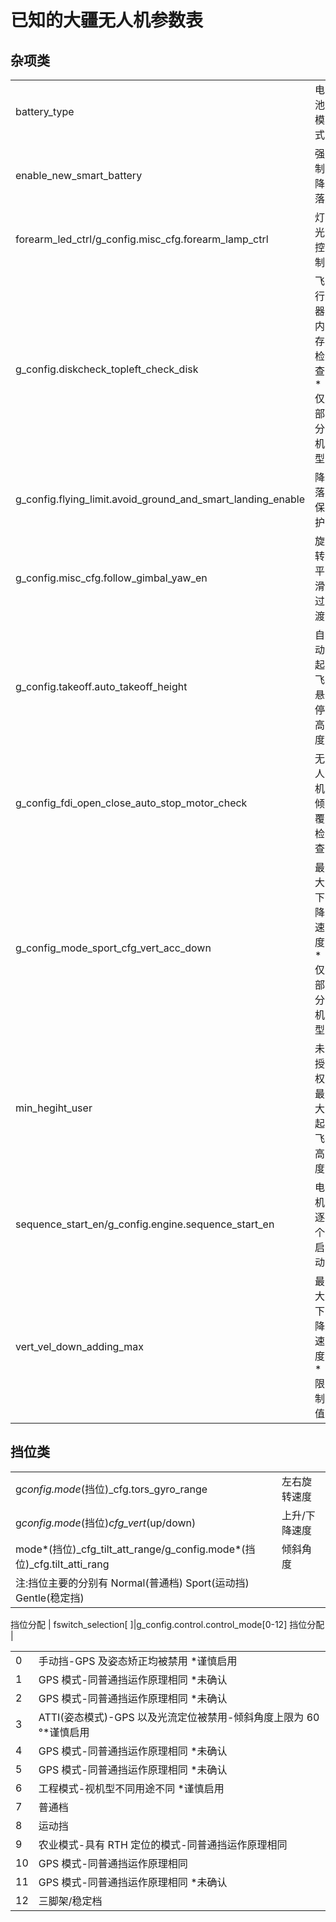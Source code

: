 已知的大疆无人机参数表
==
杂项类
--
|                                                             |                             |
| ----------------------------------------------------------- | --------------------------- |
| battery_type                                                | 电池模式                    |
| enable_new_smart_battery                                    | 强制降落                    |
| forearm_led_ctrl/g_config.misc_cfg.forearm_lamp_ctrl        | 灯光控制                    |
| g_config.diskcheck_topleft_check_disk                       | 飞行器内存检查 \*仅部分机型 |
| g_config.flying_limit.avoid_ground_and_smart_landing_enable | 降落保护                    |
| g_config.misc_cfg.follow_gimbal_yaw_en                      | 旋转平滑过渡                |
| g_config.takeoff.auto_takeoff_height                        | 自动起飞悬停高度            |
| g_config_fdi_open_close_auto_stop_motor_check               | 无人机倾覆检查              |
| g_config_mode_sport_cfg_vert_acc_down                       | 最大下降速度 \*仅部分机型   |
| min_hegiht_user                                             | 未授权最大起飞高度          |
| sequence_start_en/g_config.engine.sequence_start_en         | 电机逐个启动                |
| vert_vel_down_adding_max                                    | 最大下降速度 \*限制值       |

挡位类
--
|                                                                          |               |
| ------------------------------------------------------------------------ | ------------- |
| g*config.mode*(挡位)\_cfg.tors_gyro_range                                 | 左右旋转速度  |
| g*config.mode*(挡位)_cfg_vert_(up/down)                                   | 上升/下降速度 |
| mode*(挡位)\_cfg_tilt_att_range/g_config.mode*(挡位)\_cfg.tilt_atti_rang  | 倾斜角度      |
| 注:挡位主要的分别有 Normal(普通档) Sport(运动挡) Gentle(稳定挡)              |              |

挡位分配
| fswitch_selection[ ]\|g_config.control.control_mode[0-12] 挡位分配 |

|     |                                                                     |
| --- | ------------------------------------------------------------------- |
| 0   | 手动挡-GPS 及姿态矫正均被禁用 \*谨慎启用                             |
| 1   | GPS 模式-同普通挡运作原理相同 \*未确认                               | 
| 2   | GPS 模式-同普通挡运作原理相同 \*未确认                               |
| 3   | ATTI(姿态模式)-GPS 以及光流定位被禁用-倾斜角度上限为 60 °\*谨慎启用    |
| 4   | GPS 模式-同普通挡运作原理相同 \*未确认                               |
| 5   | GPS 模式-同普通挡运作原理相同 \*未确认                               |
| 6   | 工程模式-视机型不同用途不同 \*谨慎启用                               |
| 7   | 普通档                                                             |
| 8   | 运动挡                                                             |
| 9   | 农业模式-具有 RTH 定位的模式-同普通挡运作原理相同                     |
| 10  | GPS 模式-同普通挡运作原理相同                                       |
| 11  | GPS 模式-同普通挡运作原理相同 \*未确认                               |
| 12  | 三脚架/稳定档               


